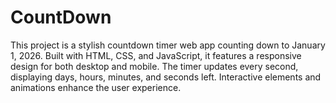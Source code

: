 # CountDown
This project is a stylish countdown timer web app counting down to January 1, 2026. Built with HTML, CSS, and JavaScript, it features a responsive design for both desktop and mobile. The timer updates every second, displaying days, hours, minutes, and seconds left. Interactive elements and animations enhance the user experience.
